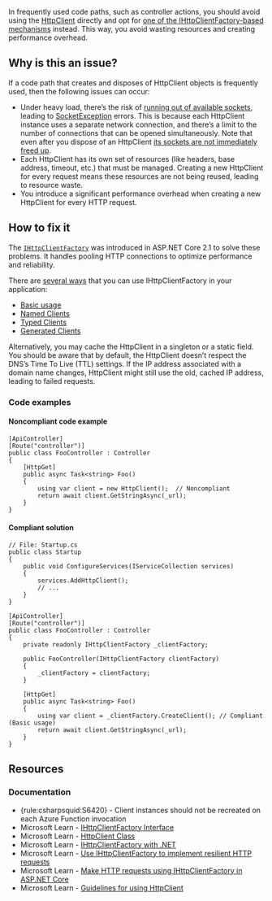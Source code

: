 In frequently used code paths, such as controller actions, you should avoid using the [HttpClient](https://learn.microsoft.com/en-us/dotnet/api/system.net.http.httpclient) directly and opt for [one of the IHttpClientFactory-based mechanisms](https://learn.microsoft.com/en-us/dotnet/core/extensions/httpclient-factory) instead. This
way, you avoid wasting resources and creating performance overhead.

## Why is this an issue?

If a code path that creates and disposes of HttpClient objects is frequently used, then the following issues can occur:

-   Under heavy load, there’s the risk of [running out of available
  sockets](https://learn.microsoft.com/en-us/dotnet/fundamentals/networking/http/httpclient-guidelines#pooled-connections), leading to [SocketException](https://learn.microsoft.com/en-us/dotnet/api/system.net.sockets.socketexception) errors. This
  is because each HttpClient instance uses a separate network connection, and there’s a limit to the number of connections that can be opened
  simultaneously. Note that even after you dispose of an HttpClient [its sockets are not immediately freed up](https://learn.microsoft.com/en-us/dotnet/architecture/microservices/implement-resilient-applications/use-httpclientfactory-to-implement-resilient-http-requests#issues-with-the-original-httpclient-class-available-in-net).
-   Each HttpClient has its own set of resources (like headers, base address, timeout, etc.) that must be managed. Creating a new HttpClient for
  every request means these resources are not being reused, leading to resource waste.
-   You introduce a significant performance overhead when creating a new HttpClient for every HTTP request.

## How to fix it

The [`IHttpClientFactory`](https://learn.microsoft.com/en-us/dotnet/api/system.net.http.ihttpclientfactory) was introduced in
ASP.NET Core 2.1 to solve these problems. It handles pooling HTTP connections to optimize performance and reliability.

There are [several ways](https://learn.microsoft.com/en-us/aspnet/core/fundamentals/http-requests#consumption-patterns) that you can use
IHttpClientFactory in your application:

-   [Basic usage](https://learn.microsoft.com/en-us/dotnet/core/extensions/httpclient-factory#basic-usage)
-   [Named Clients](https://learn.microsoft.com/en-us/dotnet/core/extensions/httpclient-factory#named-clients)
-   [Typed Clients](https://learn.microsoft.com/en-us/dotnet/core/extensions/httpclient-factory#typed-clients)
-   [Generated Clients](https://learn.microsoft.com/en-us/dotnet/core/extensions/httpclient-factory#generated-clients)

Alternatively, you may cache the HttpClient in a singleton or a static field. You should be aware that by default, the HttpClient doesn’t respect
the DNS’s Time To Live (TTL) settings. If the IP address associated with a domain name changes, HttpClient might still use the old, cached IP address,
leading to failed requests.

### Code examples

#### Noncompliant code example

    [ApiController]
    [Route("controller")]
    public class FooController : Controller
    {
        [HttpGet]
        public async Task<string> Foo()
        {
            using var client = new HttpClient();  // Noncompliant
            return await client.GetStringAsync(_url);
        }
    }

#### Compliant solution

    // File: Startup.cs
    public class Startup
    {
        public void ConfigureServices(IServiceCollection services)
        {
            services.AddHttpClient();
            // ...
        }
    }
    
    [ApiController]
    [Route("controller")]
    public class FooController : Controller
    {
        private readonly IHttpClientFactory _clientFactory;
    
        public FooController(IHttpClientFactory clientFactory)
        {
            _clientFactory = clientFactory;
        }
    
        [HttpGet]
        public async Task<string> Foo()
        {
            using var client = _clientFactory.CreateClient(); // Compliant (Basic usage)
            return await client.GetStringAsync(_url);
        }
    }

## Resources

### Documentation

-   {rule:csharpsquid:S6420} - Client instances should not be recreated on each Azure Function invocation
-   Microsoft Learn - [IHttpClientFactory Interface](https://learn.microsoft.com/en-us/dotnet/api/system.net.http.ihttpclientfactory)
-   Microsoft Learn - [HttpClient Class](https://learn.microsoft.com/en-us/dotnet/api/system.net.http.httpclient)
-   Microsoft Learn - [IHttpClientFactory with .NET](https://learn.microsoft.com/en-us/dotnet/core/extensions/httpclient-factory)
-   Microsoft Learn - [Use IHttpClientFactory to implement resilient HTTP requests](https://learn.microsoft.com/en-us/dotnet/architecture/microservices/implement-resilient-applications/use-httpclientfactory-to-implement-resilient-http-requests)
-   Microsoft Learn - [Make HTTP requests using
  IHttpClientFactory in ASP.NET Core](https://learn.microsoft.com/en-us/aspnet/core/fundamentals/http-requests)
-   Microsoft Learn - [Guidelines for using
  HttpClient](https://learn.microsoft.com/en-us/dotnet/fundamentals/networking/http/httpclient-guidelines)